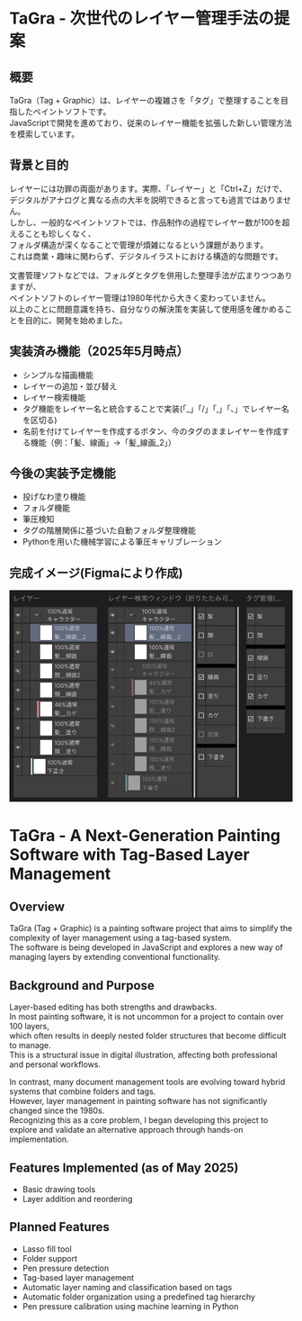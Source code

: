 # TaGra - 次世代のレイヤー管理手法の提案

## 概要

TaGra（Tag + Graphic）は、レイヤーの複雑さを「タグ」で整理することを目指したペイントソフトです。  
JavaScriptで開発を進めており、従来のレイヤー機能を拡張した新しい管理方法を模索しています。

## 背景と目的
レイヤーには功罪の両面があります。実際、「レイヤー」と「Ctrl+Z」だけで、デジタルがアナログと異なる点の大半を説明できると言っても過言ではありません。<br>
しかし、一般的なペイントソフトでは、作品制作の過程でレイヤー数が100を超えることも珍しくなく、  
フォルダ構造が深くなることで管理が煩雑になるという課題があります。  
これは商業・趣味に関わらず、デジタルイラストにおける構造的な問題です。

文書管理ソフトなどでは、フォルダとタグを併用した整理手法が広まりつつありますが、  
ペイントソフトのレイヤー管理は1980年代から大きく変わっていません。  
以上のことに問題意識を持ち、自分なりの解決策を実装して使用感を確かめることを目的に、開発を始めました。

## 実装済み機能（2025年5月時点）
- シンプルな描画機能
- レイヤーの追加・並び替え
- レイヤー検索機能
- タグ機能をレイヤー名と統合することで実装(「_」「/」「,」「、」でレイヤー名を区切る)
- 名前を付けてレイヤーを作成するボタン、今のタグのままレイヤーを作成する機能（例：「髪、線画」→「髪_線画_2」）

## 今後の実装予定機能

- 投げなわ塗り機能
- フォルダ機能
- 筆圧検知
- タグの階層関係に基づいた自動フォルダ整理機能
- Pythonを用いた機械学習による筆圧キャリブレーション

## 完成イメージ(Figmaにより作成)
![TaGra UI Concept](/images/tagra_image.png)

# TaGra - A Next-Generation Painting Software with Tag-Based Layer Management

## Overview

TaGra (Tag + Graphic) is a painting software project that aims to simplify the complexity of layer management using a tag-based system.  
The software is being developed in JavaScript and explores a new way of managing layers by extending conventional functionality.

## Background and Purpose

Layer-based editing has both strengths and drawbacks.  
In most painting software, it is not uncommon for a project to contain over 100 layers,  
which often results in deeply nested folder structures that become difficult to manage.  
This is a structural issue in digital illustration, affecting both professional and personal workflows.

In contrast, many document management tools are evolving toward hybrid systems that combine folders and tags.  
However, layer management in painting software has not significantly changed since the 1980s.  
Recognizing this as a core problem, I began developing this project to explore and validate an alternative approach through hands-on implementation.

## Features Implemented (as of May 2025)

- Basic drawing tools  
- Layer addition and reordering

## Planned Features

- Lasso fill tool  
- Folder support  
- Pen pressure detection  
- Tag-based layer management  
- Automatic layer naming and classification based on tags  
- Automatic folder organization using a predefined tag hierarchy  
- Pen pressure calibration using machine learning in Python

